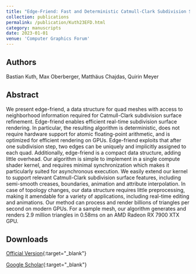 ```yaml
---
title: "Edge-Friend: Fast and Deterministic Catmull-Clark Subdivision Surfaces"
collection: publications
permalink: /publication/Kuth23EFD.html
category: manuscripts
date: 2023-01-01
venue: 'Computer Graphics Forum'
---
```

## Authors
Bastian Kuth, Max Oberberger, Matthäus Chajdas, Quirin Meyer
## Abstract
We present edge-friend, a data structure for quad meshes with access to neighborhood information required for Catmull-Clark subdivision surface refinement. Edge-friend enables efficient real-time subdivision surface rendering. In particular, the resulting algorithm is deterministic, does not require hardware support for atomic floating-point arithmetic, and is optimized for efficient rendering on GPUs. Edge-friend exploits that after one subdivision step, two edges can be uniquely and implicitly assigned to each quad. Additionally, edge-friend is a compact data structure, adding little overhead. Our algorithm is simple to implement in a single compute shader kernel, and requires minimal synchronization which makes it particularly suited for asynchronous execution. We easily extend our kernel to support relevant Catmull-Clark subdivision surface features, including semi-smooth creases, boundaries, animation and attribute interpolation. In case of topology changes, our data structure requires little preprocessing, making it amendable for a variety of applications, including real-time editing and animations. Our method can process and render billions of triangles per second on modern GPUs. For a sample mesh, our algorithm generates and renders 2.9 million triangles in 0.58ms on an AMD Radeon RX 7900 XTX GPU.
## Downloads

[Official Version](https://diglib.eg.org/items/5582004e-fda7-4861-a980-4de5634015db){:target="_blank"}

[Google Scholar](https://scholar.google.com/scholar?q=Edge+Friend:+Fast+and+Deterministic+Catmull+Clark+Subdivision+Surfaces){:target="_blank"}